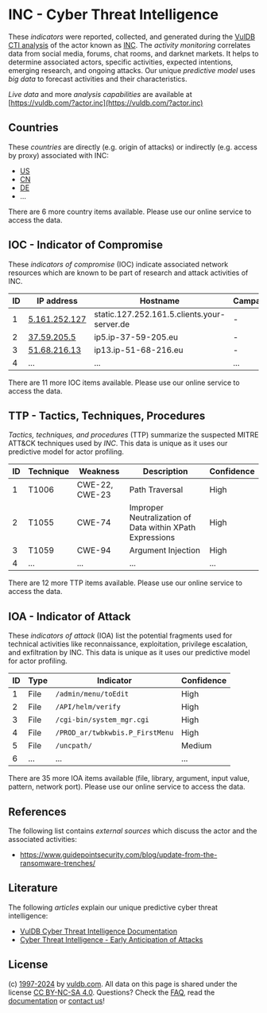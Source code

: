 # INC - Cyber Threat Intelligence

These _indicators_ were reported, collected, and generated during the [VulDB CTI analysis](https://vuldb.com/?kb.cti) of the actor known as [INC](https://vuldb.com/?actor.inc). The _activity monitoring_ correlates data from social media, forums, chat rooms, and darknet markets. It helps to determine associated actors, specific activities, expected intentions, emerging research, and ongoing attacks. Our unique _predictive model_ uses _big data_ to forecast activities and their characteristics.

_Live data_ and more _analysis capabilities_ are available at [https://vuldb.com/?actor.inc](https://vuldb.com/?actor.inc)

## Countries

These _countries_ are directly (e.g. origin of attacks) or indirectly (e.g. access by proxy) associated with INC:

* [US](https://vuldb.com/?country.us)
* [CN](https://vuldb.com/?country.cn)
* [DE](https://vuldb.com/?country.de)
* ...

There are 6 more country items available. Please use our online service to access the data.

## IOC - Indicator of Compromise

These _indicators of compromise_ (IOC) indicate associated network resources which are known to be part of research and attack activities of INC.

ID | IP address | Hostname | Campaign | Confidence
-- | ---------- | -------- | -------- | ----------
1 | [5.161.252.127](https://vuldb.com/?ip.5.161.252.127) | static.127.252.161.5.clients.your-server.de | - | High
2 | [37.59.205.5](https://vuldb.com/?ip.37.59.205.5) | ip5.ip-37-59-205.eu | - | High
3 | [51.68.216.13](https://vuldb.com/?ip.51.68.216.13) | ip13.ip-51-68-216.eu | - | High
4 | ... | ... | ... | ...

There are 11 more IOC items available. Please use our online service to access the data.

## TTP - Tactics, Techniques, Procedures

_Tactics, techniques, and procedures_ (TTP) summarize the suspected MITRE ATT&CK techniques used by _INC_. This data is unique as it uses our predictive model for actor profiling.

ID | Technique | Weakness | Description | Confidence
-- | --------- | -------- | ----------- | ----------
1 | T1006 | CWE-22, CWE-23 | Path Traversal | High
2 | T1055 | CWE-74 | Improper Neutralization of Data within XPath Expressions | High
3 | T1059 | CWE-94 | Argument Injection | High
4 | ... | ... | ... | ...

There are 12 more TTP items available. Please use our online service to access the data.

## IOA - Indicator of Attack

These _indicators of attack_ (IOA) list the potential fragments used for technical activities like reconnaissance, exploitation, privilege escalation, and exfiltration by INC. This data is unique as it uses our predictive model for actor profiling.

ID | Type | Indicator | Confidence
-- | ---- | --------- | ----------
1 | File | `/admin/menu/toEdit` | High
2 | File | `/API/helm/verify` | High
3 | File | `/cgi-bin/system_mgr.cgi` | High
4 | File | `/PROD_ar/twbkwbis.P_FirstMenu` | High
5 | File | `/uncpath/` | Medium
6 | ... | ... | ...

There are 35 more IOA items available (file, library, argument, input value, pattern, network port). Please use our online service to access the data.

## References

The following list contains _external sources_ which discuss the actor and the associated activities:

* https://www.guidepointsecurity.com/blog/update-from-the-ransomware-trenches/

## Literature

The following _articles_ explain our unique predictive cyber threat intelligence:

* [VulDB Cyber Threat Intelligence Documentation](https://vuldb.com/?kb.cti)
* [Cyber Threat Intelligence - Early Anticipation of Attacks](https://www.scip.ch/en/?labs.20201022)

## License

(c) [1997-2024](https://vuldb.com/?kb.changelog) by [vuldb.com](https://vuldb.com/?kb.about). All data on this page is shared under the license [CC BY-NC-SA 4.0](https://creativecommons.org/licenses/by-nc-sa/4.0/). Questions? Check the [FAQ](https://vuldb.com/?kb.faq), read the [documentation](https://vuldb.com/?kb) or [contact us](https://vuldb.com/?contact)!
